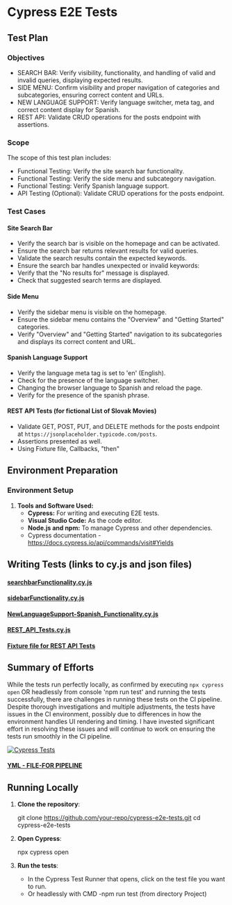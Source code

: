 ﻿# Cypress E2E Tests

## Test Plan

### Objectives
- SEARCH BAR: Verify visibility, functionality, and handling of valid and invalid queries, displaying expected results.
- SIDE MENU: Confirm visibility and proper navigation of categories and subcategories, ensuring correct content and URLs.
- NEW LANGUAGE SUPPORT: Verify language switcher, meta tag, and correct content display for Spanish.
- REST API: Validate CRUD operations for the posts endpoint with assertions.

### Scope
The scope of this test plan includes:
- Functional Testing: Verify the site search bar functionality.
- Functional Testing: Verify the side menu and subcategory navigation.
- Functional Testing: Verify Spanish language support.
- API Testing (Optional): Validate CRUD operations for the posts endpoint.

### Test Cases

#### Site Search Bar
- Verify the search bar is visible on the homepage and can be activated.
- Ensure the search bar returns relevant results for valid queries.
- Validate the search results contain the expected keywords.
- Ensure the search bar handles unexpected or invalid keywords:
- Verify that the "No results for" message is displayed.
- Check that suggested search terms are displayed.

#### Side Menu
- Verify the sidebar menu is visible on the homepage.
- Ensure the sidebar menu contains the "Overview" and "Getting Started" categories.
- Verify "Overview" and "Getting Started" navigation to its subcategories and displays its correct content and URL.

#### Spanish Language Support
- Verify the language meta tag is set to 'en' (English).
- Check for the presence of the language switcher.
- Changing the browser language to Spanish and reload the page.
- Verify for the presence of the spanish phrase.

#### REST API Tests (for fictional List of Slovak Movies)
- Validate GET, POST, PUT, and DELETE methods for the posts endpoint at `https://jsonplaceholder.typicode.com/posts`.
- Assertions presented as well.
- Using Fixture file, Callbacks, "then" 

  
## Environment Preparation

### Environment Setup

1. **Tools and Software Used:**
   - **Cypress:** For writing and executing E2E tests.
   - **Visual Studio Code:** As the code editor.
   - **Node.js and npm:** To manage Cypress and other dependencies.
   - Cypress documentation -https://docs.cypress.io/api/commands/visit#Yields

## Writing Tests (links to cy.js and json files)


#### [searchbarFunctionality.cy.js](https://github.com/Peter-QA-testing-Journey/PANTHEON/blob/main/cypress/e2e/1-searchbarFunctionality.cy.js)
#### [sidebarFunctionality.cy.js](https://github.com/Peter-QA-testing-Journey/PANTHEON/blob/main/cypress/e2e/2-sidebarFunctionality.cy.js)
#### [NewLanguageSupport-Spanish_Functionality.cy.js](https://github.com/Peter-QA-testing-Journey/PANTHEON/blob/main/cypress/e2e/3-NewLanguageSupport-Spanish_Functionality.cy.js)
#### [REST_API_Tests.cy.js](https://github.com/Peter-QA-testing-Journey/PANTHEON/blob/main/cypress/e2e/4-%20REST_API_Tests.cy.js)
#### [Fixture file for REST API Tests](https://github.com/Peter-QA-testing-Journey/PANTHEON/blob/main/cypress/fixtures/movies.json)

## Summary of Efforts

While the tests run perfectly locally, as confirmed by executing `npx cypress open` OR headlessly from console 'npm run test' and running the tests successfully, there are challenges in running these tests on the CI pipeline. Despite thorough investigations and multiple adjustments, the tests have issues in the CI environment, possibly due to differences in how the environment handles UI rendering and timing. 
I have invested significant effort in resolving these issues and will continue to work on ensuring the tests run smoothly in the CI pipeline.

[![Cypress Tests](https://github.com/Peter-QA-testing-Journey/PANTHEON/actions/workflows/main.yml/badge.svg)](https://github.com/Peter-QA-testing-Journey/PANTHEON/actions/workflows/main.yml)

#### [YML - FILE-FOR PIPELINE](https://github.com/Peter-QA-testing-Journey/PANTHEON/blob/main/.github/workflows/main.yml)

## Running Locally
1. **Clone the repository**:
 
   git clone https://github.com/your-repo/cypress-e2e-tests.git
   cd cypress-e2e-tests
   

2. **Open Cypress**:

   npx cypress open

3. **Run the tests**:
   - In the Cypress Test Runner that opens, click on the test file you want to run.
   - Or headlessly with CMD -npm run test (from directory Project)




